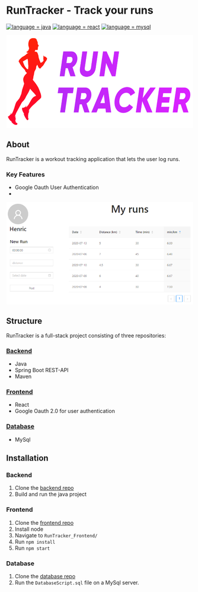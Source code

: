 # RunTracker - Track your runs

[![language = java](https://img.shields.io/badge/language-java-ff4b3b.svg)](#)
[![language = react](https://img.shields.io/badge/language-react-ffad3b.svg)](#)
[![language = mysql](https://img.shields.io/badge/language-mysql-ad3bff.svg)](#)


<p align="center">
   <img src="/README_res/RunTracker_Logo.png" height="250" />
</p>

## About
RunTracker is a workout tracking application that lets the user log runs.


### Key Features
* Google Oauth User Authentication
* 


<p align="center">
   <img src="/README_res/App_Screenshot.png"/>
</p>




## Structure
RunTracker is a full-stack project consisting of three repositories:
### [Backend](https://github.com/HenricAndersson/RunTracker_Backend "Backend Repository")
  * Java
  * Spring Boot REST-API
  * Maven 
  
### [Frontend](https://github.com/HenricAndersson/RunTracker_Frontend "Frontend Repository")
  * React
  * Google Oauth 2.0 for user authentication

### [Database](https://github.com/HenricAndersson/RunTracker_Database "Database Repository")
  * MySql

## Installation

### Backend
1. Clone the [backend repo](https://github.com/HenricAndersson/RunTracker_Backend)
2. Build and run the java project

### Frontend
1. Clone the [frontend repo](https://github.com/HenricAndersson/RunTracker_Frontend)
2. Install node
3. Navigate to `RunTracker_Frontend/`
4. Run `npm install`
5. Run `npm start`

### Database
1. Clone the [database repo](https://github.com/HenricAndersson/RunTracker_Database)
2. Run the `DatabaseScript.sql` file on a MySql server.
